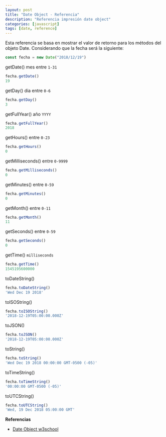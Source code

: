 ```yaml
---
layout: post
title: "Date Object - Referencia"
description: "Referencia impresión date object"
categories: [javascript]
tags: [date, reference]
---
```


Esta referencia se basa en mostrar el valor de retorno para los métodos del objeto Date. Considerando que la fecha será la siguiente:
```javascript
const fecha = new Date("2018/12/19")
```

getDate() mes entre ```1-31```
```javascript
fecha.getDate()
19
```

getDay() dia entre ```0-6```
```javascript
fecha.getDay()
3
```

getFullYear() año ```YYYY```
```javascript
fecha.getFullYear()
2018
```

getHours() entre ```0-23```
```javascript
fecha.getHours()
0
```

getMilliseconds() entre ```0-9999```
```javascript
fecha.getMilliseconds()
0
```

getMinutes() entre ```0-59```
```javascript
fecha.getMinutes()
0
```

getMonth() entre ```0-11```
```javascript
fecha.getMonth()
11
```

getSeconds() entre ```0-59```
```javascript
fecha.getSeconds()
0
```

getTime() ```milliseconds```
```javascript
fecha.getTime()
1545195600000
```

toDateString()
```javascript
fecha.toDateString()
'Wed Dec 19 2018'
```

toISOString()
```javascript
fecha.toISOString()
'2018-12-19T05:00:00.000Z'
```

toJSON()
```javascript
fecha.toJSON()
'2018-12-19T05:00:00.000Z'
```

toString()
```javascript
fecha.toString()
'Wed Dec 19 2018 00:00:00 GMT-0500 (-05)'
```

toTimeString()
```javascript
fecha.toTimeString()
'00:00:00 GMT-0500 (-05)'
```

toUTCString()
```javascript
fecha.toUTCString()
'Wed, 19 Dec 2018 05:00:00 GMT'
```

**Referencias**

* [Date Object w3school](https://www.w3schools.com/jsref/jsref_obj_date.asp)
